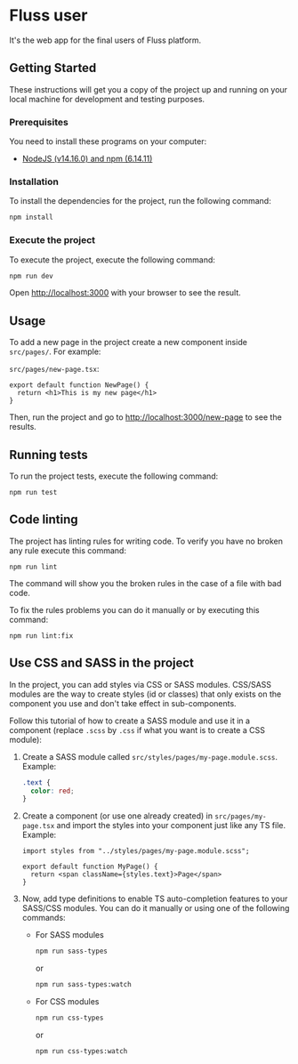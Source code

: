 # Fluss user

It's the web app for the final users of Fluss platform.

## Getting Started

These instructions will get you a copy of the project up and running on your local machine for development and testing purposes.

### Prerequisites

You need to install these programs on your computer:

- [NodeJS (v14.16.0) and npm (6.14.11)](https://nodejs.org/en/download/)

### Installation

To install the dependencies for the project, run the following command:

```bash
npm install
```

### Execute the project

To execute the project, execute the following command:

```bash
npm run dev
```

Open [http://localhost:3000](http://localhost:3000) with your browser to see the result.

## Usage

To add a new page in the project create a new component inside `src/pages/`. For example:

`src/pages/new-page.tsx`:
```tsx
export default function NewPage() {
  return <h1>This is my new page</h1>
}
```

Then, run the project and go to [http://localhost:3000/new-page](http://localhost:3000/new-page) to see the results.


## Running tests

To run the project tests, execute the following command:

```
npm run test
```

## Code linting

The project has linting rules for writing code. To verify you have no broken any rule execute this command:

```
npm run lint
```

The command will show you the broken rules in the case of a file with bad code.

To fix the rules problems you can do it manually or by executing this command:

```
npm run lint:fix
```

## Use CSS and SASS in the project

In the project, you can add styles via CSS or SASS modules. CSS/SASS modules are the way to create styles (id or classes) that only exists on the component you use and don't take effect in sub-components.

Follow this tutorial of how to create a SASS module and use it in a component (replace `.scss` by `.css` if what you want is to create a CSS module):

1. Create a SASS module called `src/styles/pages/my-page.module.scss`. Example:

    ```scss
    .text {
      color: red;
    }
    ```

2. Create a component (or use one already created) in `src/pages/my-page.tsx` and import the styles into your component just like any TS file. Example:

    ```tsx
    import styles from "../styles/pages/my-page.module.scss";

    export default function MyPage() {
      return <span className={styles.text}>Page</span>
    }
    ```

3. Now, add type definitions to enable TS auto-completion features to your SASS/CSS modules. You can do it manually or using one of the following commands:

    - For SASS modules

        ```bash
        npm run sass-types
        ```

        or

        ```bash
        npm run sass-types:watch
        ```


    - For CSS modules

        ```bash
        npm run css-types
        ```

        or

        ```bash
        npm run css-types:watch
        ```
